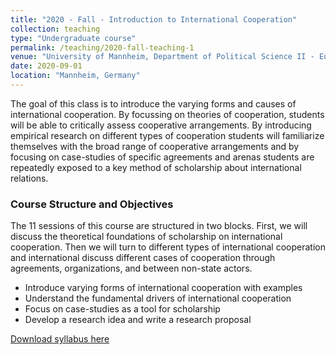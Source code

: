 ```yaml
---
title: "2020 - Fall - Introduction to International Cooperation"
collection: teaching
type: "Undergraduate course"
permalink: /teaching/2020-fall-teaching-1
venue: "University of Mannheim, Department of Political Science II - European Politics"
date: 2020-09-01
location: "Mannheim, Germany"
---
```




The goal of this class is to introduce the varying forms and causes of international cooperation. By focussing on theories of cooperation, students will be able to critically assess cooperative arrangements. By introducing empirical research on different types of cooperation students will familiarize themselves with the broad range of cooperative arrangements and by focusing on case-studies of specific agreements and arenas students are repeatedly exposed to a key method of scholarship about international relations. 

### Course Structure and Objectives

The 11 sessions of this course are structured in two blocks. First, we will discuss the theoretical foundations of scholarship on international cooperation. Then we will turn to different types of international cooperation and international discuss different cases of cooperation through agreements, organizations, and between non-state actors.

- Introduce varying forms of international cooperation with examples
- Understand the fundamental drivers of international cooperation
- Focus on case-studies as a tool for scholarship
- Develop a research idea and write a research proposal

[Download syllabus here](http://davidweyrauch.github.io/files/2020-fall-teaching-1.pdf)
